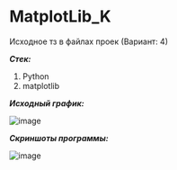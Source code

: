 # MatplotLib_K

Исходное тз в файлах проек (Вариант: 4)

***Стек:***
1. Python
2. matplotlib

***Исходный график:***

![image](https://user-images.githubusercontent.com/92267924/205226388-fbc00ffb-aa03-42a3-9ec6-2a3c2abc03c2.png)

***Скриншоты программы:***

![image](https://user-images.githubusercontent.com/92267924/205225942-1c0771c4-5ba4-4171-a65d-421aa73e97a4.png)
